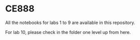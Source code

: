 # CE888

All the notebooks for labs 1 to 9 are available in this repository.

For lab 10, please check in the folder one level up from here.
